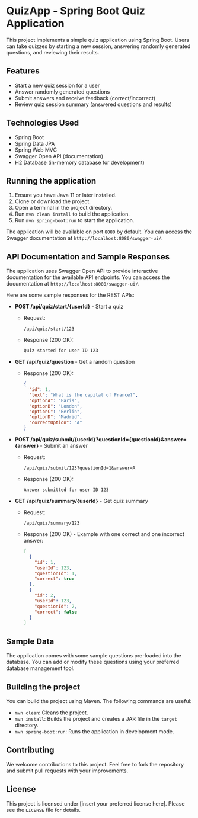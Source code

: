 # QuizApp - Spring Boot Quiz Application

This project implements a simple quiz application using Spring Boot. Users can take quizzes by starting a new session, answering randomly generated questions, and reviewing their results.

## Features

*   Start a new quiz session for a user
*   Answer randomly generated questions
*   Submit answers and receive feedback (correct/incorrect)
*   Review quiz session summary (answered questions and results)

## Technologies Used

*   Spring Boot
*   Spring Data JPA
*   Spring Web MVC
*   Swagger Open API (documentation)
*   H2 Database (in-memory database for development)

## Running the application

1.  Ensure you have Java 11 or later installed.
2.  Clone or download the project.
3.  Open a terminal in the project directory.
4.  Run `mvn clean install` to build the application.
5.  Run `mvn spring-boot:run` to start the application.

The application will be available on port `8080` by default. You can access the Swagger documentation at `http://localhost:8080/swagger-ui/`.

## API Documentation and Sample Responses

The application uses Swagger Open API to provide interactive documentation for the available API endpoints. You can access the documentation at `http://localhost:8080/swagger-ui/`.

Here are some sample responses for the REST APIs:

*   **POST /api/quiz/start/{userId}** - Start a quiz

    *   Request:
        ```
        /api/quiz/start/123
        ```
    *   Response (200 OK):
        ```
        Quiz started for user ID 123
        ```

*   **GET /api/quiz/question** - Get a random question

    *   Response (200 OK):
        ```json
        {
          "id": 1,
          "text": "What is the capital of France?",
          "optionA": "Paris",
          "optionB": "London",
          "optionC": "Berlin",
          "optionD": "Madrid",
          "correctOption": "A"
        }
        ```

*   **POST /api/quiz/submit/{userId}?questionId={questionId}&answer={answer}** - Submit an answer

    *   Request:
        ```
        /api/quiz/submit/123?questionId=1&answer=A
        ```
    *   Response (200 OK):
        ```
        Answer submitted for user ID 123
        ```

*   **GET /api/quiz/summary/{userId}** - Get quiz summary

    *   Request:
        ```
        /api/quiz/summary/123
        ```
    *   Response (200 OK) - Example with one correct and one incorrect answer:
        ```json
        [
          {
            "id": 1,
            "userId": 123,
            "questionId": 1,
            "correct": true
          },
          {
            "id": 2,
            "userId": 123,
            "questionId": 2,
            "correct": false
          }
        ]
        ```

## Sample Data

The application comes with some sample questions pre-loaded into the database. You can add or modify these questions using your preferred database management tool.

## Building the project

You can build the project using Maven. The following commands are useful:

*   `mvn clean`: Cleans the project.
*   `mvn install`: Builds the project and creates a JAR file in the `target` directory.
*   `mvn spring-boot:run`: Runs the application in development mode.

## Contributing

We welcome contributions to this project. Feel free to fork the repository and submit pull requests with your improvements.

## License

This project is licensed under [insert your preferred license here]. Please see the `LICENSE` file for details.
